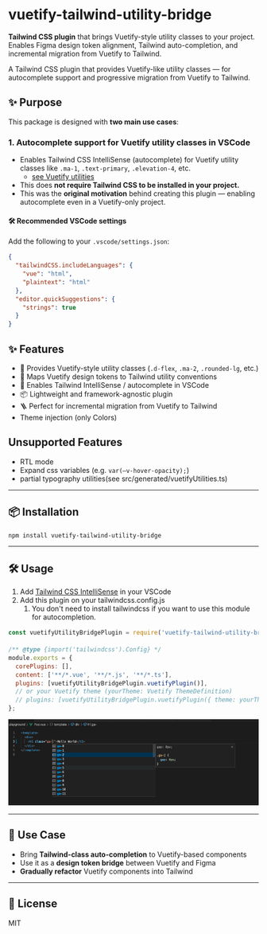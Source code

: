 # vuetify-tailwind-utility-bridge

**Tailwind CSS plugin** that brings Vuetify-style utility classes to your project.  
Enables Figma design token alignment, Tailwind auto-completion, and incremental migration from Vuetify to Tailwind.

A Tailwind CSS plugin that provides Vuetify-like utility classes — for autocomplete support and progressive migration from Vuetify to Tailwind.

## ✨ Purpose

This package is designed with **two main use cases**:

### 1. Autocomplete support for Vuetify utility classes in VSCode

- Enables Tailwind CSS IntelliSense (autocomplete) for Vuetify utility classes like `.ma-1`, `.text-primary`, `.elevation-4`, etc.
  - [see Vuetify utilities](https://vuetifyjs.com/en/styles/borders/#usage)
- This does **not require Tailwind CSS to be installed in your project.**
- This was the **original motivation** behind creating this plugin — enabling autocomplete even in a Vuetify-only project.

#### 🛠 Recommended VSCode settings

Add the following to your `.vscode/settings.json`:

```json
{
  "tailwindCSS.includeLanguages": {
    "vue": "html",
    "plaintext": "html"
  },
  "editor.quickSuggestions": {
    "strings": true
  }
}
```

## ✨ Features

- 🔧 Provides Vuetify-style utility classes (`.d-flex`, `.ma-2`, `.rounded-lg`, etc.)
- 🎨 Maps Vuetify design tokens to Tailwind utility conventions
- 🧩 Enables Tailwind IntelliSense / autocomplete in VSCode
- 📦 Lightweight and framework-agnostic plugin
- 🪜 Perfect for incremental migration from Vuetify to Tailwind
- Theme injection (only Colors)

## Unsupported Features

- RTL mode
- Expand css variables (e.g. `var(–v-hover-opacity);`)
- partial typography utilities(see src/generated/vuetifyUtilities.ts)

---

## 📦 Installation

```bash
npm install vuetify-tailwind-utility-bridge
```

---

## 🛠 Usage

1. Add [Tailwind CSS IntelliSense](https://marketplace.visualstudio.com/items?itemName=bradlc.vscode-tailwindcss) in your VSCode
2. Add this plugin on your tailwindcss.config.js
   1. You don't need to install tailwindcss if you want to use this module for autocompletion.

```js
const vuetifyUtilityBridgePlugin = require('vuetify-tailwind-utility-bridge');

/** @type {import('tailwindcss').Config} */
module.exports = {
  corePlugins: [],
  content: ['**/*.vue', '**/*.js', '**/*.ts'],
  plugins: [vuetifyUtilityBridgePlugin.vuetifyPlugin()],
  // or your Vuetify theme (yourTheme: Vuetify ThemeDefinition)
  // plugins: [vuetifyUtilityBridgePlugin.vuetifyPlugin({ theme: yourTheme })],
};
```

![](image/2025-05-19-14-57-37.png)

---

## 🚀 Use Case

- Bring **Tailwind-class auto-completion** to Vuetify-based components
- Use it as a **design token bridge** between Vuetify and Figma
- **Gradually refactor** Vuetify components into Tailwind

---

## 📄 License

MIT
